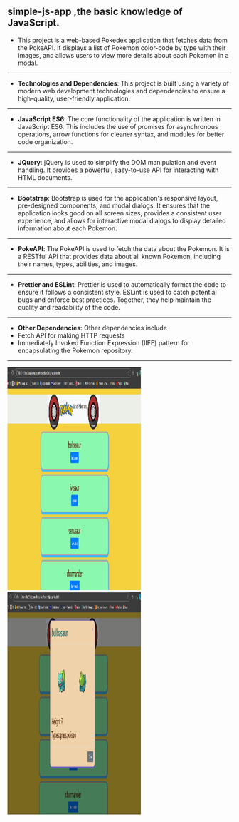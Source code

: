 ## simple-js-app ,the basic knowledge of JavaScript.
- This project is a web-based Pokedex application that fetches data from the PokeAPI. It displays a list of Pokemon color-code by type with their images, and allows users to view more details about each Pokemon in a modal.

---

- **Technologies and Dependencies**:
This project is built using a variety of modern web development technologies and dependencies to ensure a high-quality, user-friendly application.

---

- **JavaScript ES6**:
The core functionality of the application is written in JavaScript ES6. This includes the use of promises for asynchronous operations, arrow functions for cleaner syntax, and modules for better code organization.

---

- **JQuery**:
jQuery is used to simplify the DOM manipulation and event handling. It provides a powerful, easy-to-use API for interacting with HTML documents.

---

- **Bootstrap**:
Bootstrap is used for the application's responsive layout, pre-designed components, and modal dialogs. It ensures that the application looks good on all screen sizes, provides a consistent user experience, and allows for interactive modal dialogs to display detailed information about each Pokemon.

---

- **PokeAPI**:
The PokeAPI is used to fetch the data about the Pokemon. It is a RESTful API that provides data about all known Pokemon, including their names, types, abilities, and images.

---

- **Prettier and ESLint**:
Prettier is used to automatically format the code to ensure it follows a consistent style. ESLint is used to catch potential bugs and enforce best practices. Together, they help maintain the quality and readability of the code.

---

- **Other Dependencies**:
Other dependencies include
- Fetch API for making HTTP requests
- Immediately Invoked Function Expression (IIFE) pattern for encapsulating the Pokemon repository.

---

<img src="pok/Screenshot 2024-11-11 225640.png" alt="home" width="300" height="500">
<img src="pok/Screenshot 2024-11-11 225708.png" alt="home" width="300" height="500">

